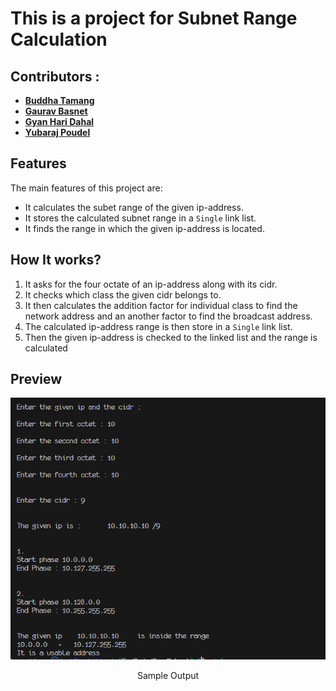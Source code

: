 # This is a project for Subnet Range Calculation

## Contributors :

- [**Buddha Tamang**](https://github.com/Bud10)
- [**Gaurav Basnet**](https://github.com/GauravBasnet00)
- [**Gyan Hari Dahal**](https://github.com/Varl-Starkiller)
- [**Yubaraj Poudel**](https://github.com/poudel-yubaraj)

## **Features**

The main features of this project are:

- It calculates the subet range of the given ip-address.
- It stores the calculated subnet range in a `Single` link list.
- It finds the range in which the given ip-address is located.

## **How It works?**

1. It asks for the four octate of an ip-address along with its cidr.
2. It checks which class the given cidr belongs to.
3. It then calculates the addition factor for individual class to find the network address and an another factor to find the broadcast address.
4. The calculated ip-address range is then store in a `Single` link list.
5. Then the given ip-address is checked to the linked list and the range is calculated

## **Preview**

![Sample Output](./Images/Output.png)

<p align='center'>Sample Output</p>
